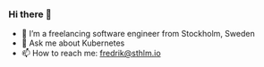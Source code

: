 ### Hi there 👋

- 🌱 I’m a freelancing software engineer from Stockholm, Sweden
- 💬 Ask me about Kubernetes
- 📫 How to reach me: fredrik@sthlm.io
